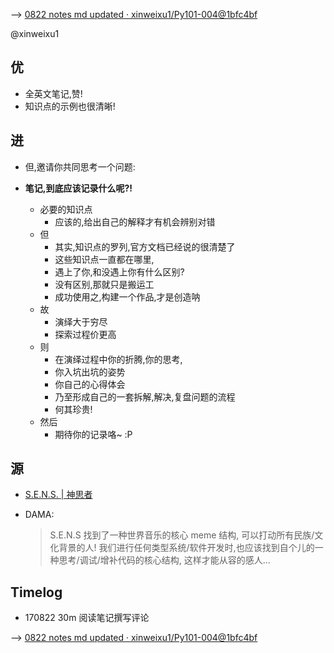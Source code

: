 
--> [0822 notes md updated · xinweixu1/Py101-004@1bfc4bf](https://github.com/xinweixu1/Py101-004/commit/1bfc4bf10c9eaae52e7d9e30c2521db94ce91e8a#diff-4438a0812c6eb82976e4acc96859dfa6)



@xinweixu1 

## 优

- 全英文笔记,赞! 
- 知识点的示例也很清晰!

## 进

- 但,邀请你共同思考一个问题:

- **笔记,到底应该记录什么呢?!**
    - 必要的知识点
        - 应该的,给出自己的解释才有机会辨别对错
    - 但
        - 其实,知识点的罗列,官方文档已经说的很清楚了
        - 这些知识点一直都在哪里,
        - 遇上了你,和没遇上你有什么区别?
        - 没有区别,那就只是搬运工
        - 成功使用之,构建一个作品,才是创造呐
    - 故
        - 演绎大于穷尽
        - 探索过程价更高
    - 则
        - 在演绎过程中你的折腾,你的思考,
        - 你入坑出坑的姿势
        - 你自己的心得体会
        - 乃至形成自己的一套拆解,解决,复盘问题的流程
        - 何其珍贵!
    - 然后
        -  期待你的记录咯~ :P  

## 源

- [S.E.N.S. | 神思者](http://music.douban.com/musician/103038/)

- DAMA:

    >S.E.N.S 找到了一种世界音乐的核心 meme 结构,
    可以打动所有民族/文化背景的人!
    >我们进行任何类型系统/软件开发时,也应该找到自个儿的一种思考/调试/增补代码的核心结构,
    这样才能从容的感人...

## Timelog

- 170822 30m 阅读笔记撰写评论


--> [0822 notes md updated · xinweixu1/Py101-004@1bfc4bf](https://github.com/xinweixu1/Py101-004/commit/1bfc4bf10c9eaae52e7d9e30c2521db94ce91e8a#commitcomment-23815316)
